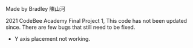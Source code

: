 Made by Bradley 陳山河

2021 CodeBee Academy Final Project 1,
This code has not been updated since. There are few bugs that still need to be fixed.
- Y axis placement not working.
